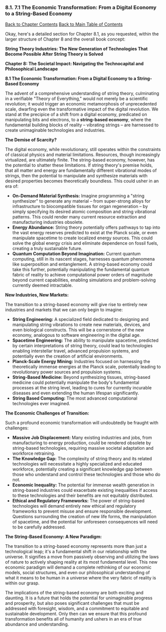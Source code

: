 ### 8.1. 7.1 The Economic Transformation: From a Digital Economy to a String-Based Economy

[Back to Chapter Contents](#chapter-8-contents)
[Back to Main Table of Contents](#table-of-contents)

Okay, here's a detailed section for Chapter 8.1, as you requested, within the larger structure of Chapter 8 and the overall book concept:

**String Theory Industries: The New Generation of Technologies That Become Possible After String Theory is Solved**

**Chapter 8: The Societal Impact: Navigating the Technocapital and Philosophical Landscape**

**8.1 The Economic Transformation: From a Digital Economy to a String-Based Economy**

The advent of a comprehensive understanding of string theory, culminating in a verifiable "Theory of Everything," would not merely be a scientific revolution; it would trigger an economic metamorphosis of unprecedented scale, dwarfing even the transformative impact of the digital revolution. We stand at the precipice of a shift from a digital economy, predicated on manipulating bits and electrons, to a **string-based economy**, where the fundamental building blocks of reality – vibrating strings – are harnessed to create unimaginable technologies and industries.

**The Demise of Scarcity?**

The digital economy, while revolutionary, still operates within the constraints of classical physics and material limitations. Resources, though increasingly virtualized, are ultimately finite. The string-based economy, however, has the potential to shatter these limitations. If string theory's premise holds, that all matter and energy are fundamentally different vibrational modes of strings, then the potential to manipulate and synthesize materials with desired properties becomes theoretically boundless. This could usher in an era of:

*   **On-Demand Material Synthesis:** Imagine programming a "string synthesizer" to generate any material – from super-strong alloys for infrastructure to biocompatible tissues for organ regeneration – by simply specifying its desired atomic composition and string vibrational patterns. This could render many current resource extraction and manufacturing industries obsolete.
*   **Energy Abundance:** String theory potentially offers pathways to tap into the vast energy reserves predicted to exist at the Planck scale, or even manipulate spacetime to create localized energy sources. This could solve the global energy crisis and eliminate dependence on fossil fuels, creating a truly sustainable future.
*   **Quantum Computation Beyond Imagination:** Current quantum computing, still in its nascent stages, harnesses quantum phenomena like superposition and entanglement. A string-based economy could take this further, potentially manipulating the fundamental quantum fabric of reality to achieve computational power orders of magnitude beyond current capabilities, enabling simulations and problem-solving currently deemed intractable.

**New Industries, New Markets:**

The transition to a string-based economy will give rise to entirely new industries and markets that we can only begin to imagine:

*   **String Engineering:** A specialized field dedicated to designing and manipulating string vibrations to create new materials, devices, and even biological constructs. This will be a cornerstone of the new economy, analogous to software engineering in the digital age.
*   **Spacetime Engineering:**  The ability to manipulate spacetime, predicted by certain interpretations of string theory, could lead to technologies enabling interstellar travel, advanced propulsion systems, and potentially even the creation of artificial environments.
*   **Planck-Scale Energy Mining:** Industries focused on harnessing the theoretically immense energies at the Planck scale, potentially leading to revolutionary power sources and propulsion systems.
*   **String-Based Medicine:** Beyond synthesizing tissues, string-based medicine could potentially manipulate the body's fundamental processes at the string level, leading to cures for currently incurable diseases and even extending the human lifespan significantly.
*   **String Based Computing:** The most advanced computational technologies ever imagined.

**The Economic Challenges of Transition:**

Such a profound economic transformation will undoubtedly be fraught with challenges:

*   **Massive Job Displacement:** Many existing industries and jobs, from manufacturing to energy production, could be rendered obsolete by string-based technologies, requiring massive societal adaptation and workforce retraining.
*   **The Knowledge Gap:** The complexity of string theory and its related technologies will necessitate a highly specialized and educated workforce, potentially creating a significant knowledge gap between those who understand and control these technologies and those who do not.
*   **Economic Inequality:** The potential for immense wealth generation in string-based industries could exacerbate existing inequalities if access to these technologies and their benefits are not equitably distributed.
*   **Ethical and Regulatory Frameworks:** The power of string-based technologies will demand entirely new ethical and regulatory frameworks to prevent misuse and ensure responsible development. Questions surrounding the creation of new life forms, the manipulation of spacetime, and the potential for unforeseen consequences will need to be carefully addressed.

**The String-Based Economy: A New Paradigm:**

The transition to a string-based economy represents more than just a technological leap; it's a fundamental shift in our relationship with the universe. It signifies a move from passively observing and utilizing the laws of nature to actively shaping reality at its most fundamental level. This new economic paradigm will demand a complete rethinking of our economic models, social structures, and even our philosophical understanding of what it means to be human in a universe where the very fabric of reality is within our grasp.

The implications of the string-based economy are both exciting and daunting. It is a future that holds the potential for unimaginable progress and prosperity, but also poses significant challenges that must be addressed with foresight, wisdom, and a commitment to equitable and sustainable development. Only then can we ensure that this profound transformation benefits all of humanity and ushers in an era of true abundance and understanding.


<a id='chapter-8-2'></a>

